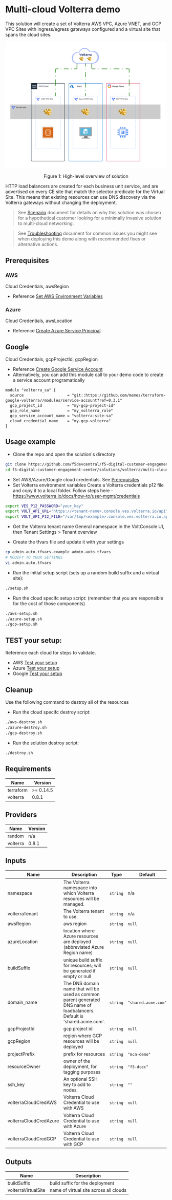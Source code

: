 # Multi-cloud Volterra demo

<!-- spell-checker: ignore volterra markdownlint tfvars -->
This solution will create a set of Volterra AWS VPC, Azure VNET, and GCP VPC Sites
with ingress/egress gateways configured and a virtual site that spans the cloud
sites.

![summary-multi-cloud-volterra.png](images/summary-multi-cloud-volterra.png)
<!-- markdownlint-disable no-inline-html -->
<p align="center">Figure 1: High-level overview of solution</p>
<!-- markdownlint-enable no-inline-html -->

HTTP load balancers are created for each business unit service, and are advertised
on every CE site that match the selector predicate for the Virtual Site. This means
that existing resources can use DNS discovery via the Volterra gateways without
changing the deployment.

> See [Scenario](SCENARIO.md) document for details on why this solution was chosen
> for a hypothetical customer looking for a minimally invasive solution
> to multi-cloud networking.

> See [Troubleshooting](TROUBLESHOOTING.md) document for common issues you might
> see when deploying this demo along with recommended fixes or alternative actions.

## Prerequisites

### AWS

Cloud Credentials, awsRegion
- Reference [Set AWS Environment Variables](aws/README.md#login-to-aws-environment)

### Azure

Cloud Credentials, awsLocation
- Reference [Create Azure Service Principal](azure/README.md#login-to-azure-environment)

## Google

Cloud Credentials, gcpProjectId, gcpRegion
- Reference [Create Google Service Account](gcp/README.md#login-to-google-environment)
- Alternatively, you can add this module call to your demo code to create a service account programatically

```hcl
module "volterra_sa" {
  source                   = "git::https://github.com/memes/terraform-google-volterra//modules/service-account?ref=0.3.1"
  gcp_project_id           = "my-gcp-project-id"
  gcp_role_name            = "my_volterra_role"
  gcp_service_account_name = "volterra-site-sa"
  cloud_credential_name    = "my-gcp-volterra"
}
```

## Usage example

- Clone the repo and open the solution's directory
```bash
git clone https://github.com/f5devcentral/f5-digital-customer-engagement-center
cd f5-digital-customer-engagement-center/solutions/volterra/multi-cloud-connectivity/
```

- Set AWS/Azure/Google cloud credentials. See [Prerequisites](#prerequisites)
- Set Volterra environment variables
Create a Volterra credentials p12 file and copy it to a local folder. Follow steps here - https://www.volterra.io/docs/how-to/user-mgmt/credentials

```bash
export VES_P12_PASSWORD="your_key"
export VOLT_API_URL="https://<tenant-name>.console.ves.volterra.io/api"
export VOLT_API_P12_FILE="/var/tmp/<example>.console.ves.volterra.io.api-creds.p12"
```

- Get the Volterra tenant name
General namespace in the VoltConsole UI, then Tenant Settings > Tenant overview

- Create the tfvars file and update it with your settings

```bash
cp admin.auto.tfvars.example admin.auto.tfvars
# MODIFY TO YOUR SETTINGS
vi admin.auto.tfvars
```

- Run the initial setup script (sets up a random build suffix and a virtual site):

```bash
./setup.sh
```

- Run the cloud specifc setup script: (remember that you are responsible for the cost of those components)

```bash
./aws-setup.sh
./azure-setup.sh
./gcp-setup.sh
```

## TEST your setup:

Reference each cloud for steps to validate.
- AWS [Test your setup](aws/README.md#test-your-setup)
- Azure [Test your setup](azure/README.md#test-your-setup)
- Google [Test your setup](google/README.md#test-your-setup)

## Cleanup
Use the following command to destroy all of the resources

- Run the cloud specifc destroy script:

```bash
./aws-destroy.sh
./azure-destroy.sh
./gcp-destroy.sh
```
- Run the solution destroy script:

```bash
./destroy.sh
```


<!-- markdownlint-disable no-inline-html -->
<!-- BEGINNING OF PRE-COMMIT-TERRAFORM DOCS HOOK -->
## Requirements

| Name | Version |
|------|---------|
| terraform | >= 0.14.5 |
| volterra | 0.8.1 |

## Providers

| Name | Version |
|------|---------|
| random | n/a |
| volterra | 0.8.1 |

## Inputs

| Name | Description | Type | Default | Required |
|------|-------------|------|---------|:--------:|
| namespace | The Volterra namespace into which Volterra resources will be managed. | `string` | n/a | yes |
| volterraTenant | The Volterra tenant to use. | `string` | n/a | yes |
| awsRegion | aws region | `string` | `null` | no |
| azureLocation | location where Azure resources are deployed (abbreviated Azure Region name) | `string` | `null` | no |
| buildSuffix | unique build suffix for resources; will be generated if empty or null | `string` | `null` | no |
| domain\_name | The DNS domain name that will be used as common parent generated DNS name of<br>loadbalancers. Default is 'shared.acme.com'. | `string` | `"shared.acme.com"` | no |
| gcpProjectId | gcp project id | `string` | `null` | no |
| gcpRegion | region where GCP resources will be deployed | `string` | `null` | no |
| projectPrefix | prefix for resources | `string` | `"mcn-demo"` | no |
| resourceOwner | owner of the deployment, for tagging purposes | `string` | `"f5-dcec"` | no |
| ssh\_key | An optional SSH key to add to nodes. | `string` | `""` | no |
| volterraCloudCredAWS | Volterra Cloud Credential to use with AWS | `string` | `null` | no |
| volterraCloudCredAzure | Volterra Cloud Credential to use with Azure | `string` | `null` | no |
| volterraCloudCredGCP | Volterra Cloud Credential to use with GCP | `string` | `null` | no |

## Outputs

| Name | Description |
|------|-------------|
| buildSuffix | build suffix for the deployment |
| volterraVirtualSite | name of virtual site across all clouds |

<!-- END OF PRE-COMMIT-TERRAFORM DOCS HOOK -->
<!-- markdownlint-enable no-inline-html -->
